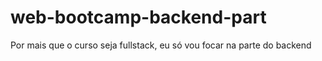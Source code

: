 # web-bootcamp-backend-part
 Por mais que o curso seja fullstack, eu só vou focar na parte do backend
